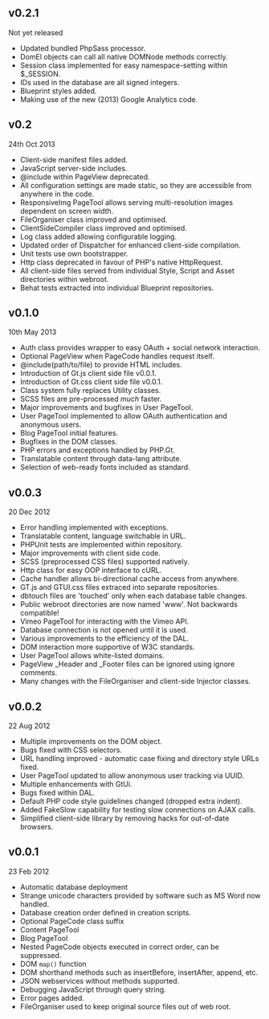 v0.2.1
------
Not yet released

* Updated bundled PhpSass processor.
* DomEl objects can call all native DOMNode methods correctly.
* Session class implemented for easy namespace-setting within $_SESSION.
* IDs used in the database are all signed integers.
* Blueprint styles added.
* Making use of the new (2013) Google Analytics code.

v0.2
----
24th Oct 2013

* Client-side manifest files added.
* JavaScript server-side includes.
* @include within PageView deprecated.
* All configuration settings are made static, so they are accessible from anywhere in the code.
* ResponsiveImg PageTool allows serving multi-resolution images dependent on screen width.
* FileOrganiser class improved and optimised.
* ClientSideCompiler class improved and optimised.
* Log class added allowing configurable logging.
* Updated order of Dispatcher for enhanced client-side compilation.
* Unit tests use own bootstrapper.
* Http class deprecated in favour of PHP's native HttpRequest.
* All client-side files served from individual Style, Script and Asset directories within webroot.
* Behat tests extracted into individual Blueprint repositories.

v0.1.0
------
10th May 2013

* Auth class provides wrapper to easy OAuth + social network interaction.
* Optional PageView when PageCode handles request itself.
* @include(path/to/file) to provide HTML includes.
* Introduction of Gt.js client side file v0.0.1.
* Introduction of Gt.css client side file v0.0.1.
* Class system fully replaces Utility classes.
* SCSS files are pre-processed *much* faster.
* Major improvements and bugfixes in User PageTool.
* User PageTool implemented to allow OAuth authentication and anonymous users.
* Blog PageTool initial features.
* Bugfixes in the DOM classes.
* PHP errors and exceptions handled by PHP.Gt.
* Translatable content through data-lang attribute.
* Selection of web-ready fonts included as standard.

v0.0.3
------
20 Dec 2012

* Error handling implemented with exceptions.
* Translatable content, language switchable in URL.
* PHPUnit tests are implemented within repository.
* Major improvements with client side code.
* SCSS (preprocessed CSS files) supported natively.
* Http class for easy OOP interface to cURL.
* Cache handler allows bi-directional cache access from anywhere.
* GT.js and GTUI.css files extraced into separate repositories.
* dbtouch files are 'touched' only when each database table changes.
* Public webroot directories are now named 'www'. Not backwards compatible!
* Vimeo PageTool for interacting with the Vimeo API.
* Database connection is not opened until it is used.
* Various improvements to the efficiency of the DAL.
* DOM interaction more supportive of W3C standards.
* User PageTool allows white-listed domains.
* PageView _Header and _Footer files can be ignored using ignore comments.
* Many changes with the FileOrganiser and client-side Injector classes.

v0.0.2
------
22 Aug 2012

* Multiple improvements on the DOM object.
* Bugs fixed with CSS selectors.
* URL handling improved - automatic case fixing and directory style URLs fixed.
* User PageTool updated to allow anonymous user tracking via UUID.
* Multiple enhancements with GtUi.
* Bugs fixed within DAL.
* Default PHP code style guidelines changed (dropped extra indent).
* Added FakeSlow capability for testing slow connections on AJAX calls.
* Simplified client-side library by removing hacks for out-of-date browsers.

v0.0.1
------
23 Feb 2012

* Automatic database deployment
* Strange unicode characters provided by software such as MS Word now handled.
* Database creation order defined in creation scripts.
* Optional PageCode class suffix
* Content PageTool
* Blog PageTool
* Nested PageCode objects executed in correct order, can be suppressed.
* DOM `map()` function
* DOM shorthand methods such as insertBefore, insertAfter, append, etc.
* JSON webservices without methods supported.
* Debugging JavaScript through query string.
* Error pages added.
* FileOrganiser used to keep original source files out of web root.
